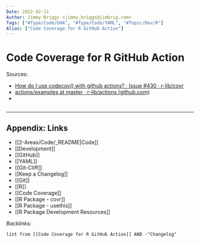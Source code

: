 ```yaml
---
Date: 2022-02-11
Author: Jimmy Briggs <jimmy.briggs@jimbrig.com>
Tags: ["#Type/Code/GHA", "#Type/Code/YAML", "#Topic/Dev/R"]
Alias: ["Code Coverage for R GitHub Action"]
---
```


# Code Coverage for R GitHub Action

Sources:
- [How do I use codecov() with github actions? · Issue #430 · r-lib/covr](https://github.com/r-lib/covr/issues/430)
- [actions/examples at master · r-lib/actions (github.com)](https://github.com/r-lib/actions/tree/master/examples#test-coverage-workflow)
- 

```yaml

```

***

## Appendix: Links

- [[2-Areas/Code/_README|Code]]
- [[Development]]
- [[GitHub]]
- [[YAML]]
- [[Git-Cliff]]
- [[Keep a Changelog]]
- [[Git]]
- [[R]]
- [[Code Coverage]]
- [[R Package - covr]]
- [[R Package - usethis]]
- [[R Package Development Resources]]

*Backlinks:*

```dataview
list from [[Code Coverage for R GitHub Action]] AND -"Changelog"
```